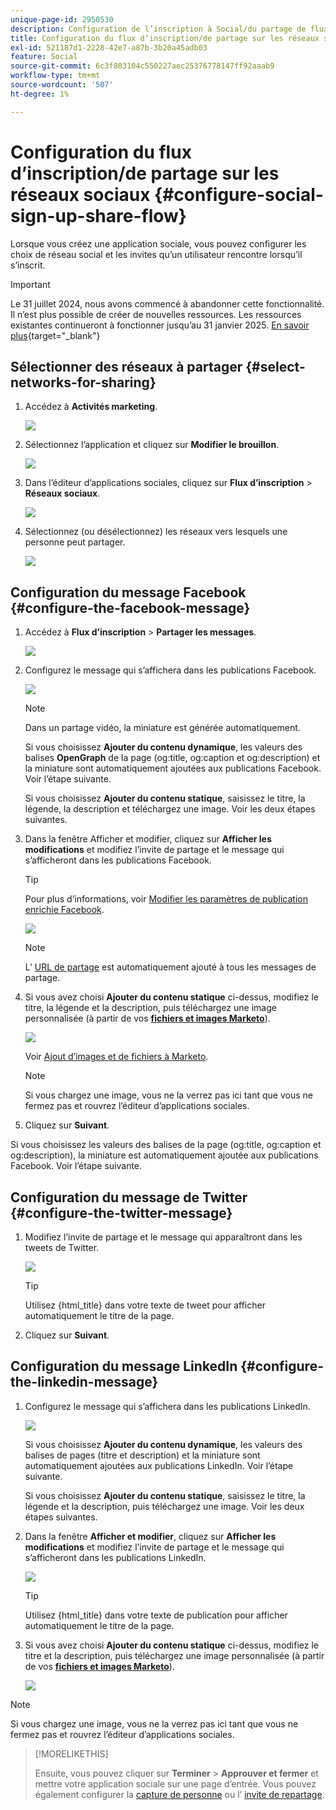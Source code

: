 ```yaml
---
unique-page-id: 2950530
description: Configuration de l’inscription à Social/du partage de flux - Documents Marketo - Documentation du produit
title: Configuration du flux d’inscription/de partage sur les réseaux sociaux
exl-id: 521187d1-2228-42e7-a87b-3b20a45adb03
feature: Social
source-git-commit: 6c3f803104c550227aec25376778147ff92aaab9
workflow-type: tm+mt
source-wordcount: '507'
ht-degree: 1%

---
```


# Configuration du flux d’inscription/de partage sur les réseaux sociaux {#configure-social-sign-up-share-flow}

Lorsque vous créez une application sociale, vous pouvez configurer les choix de réseau social et les invites qu’un utilisateur rencontre lorsqu’il s’inscrit.

>[!IMPORTANT]
>
>Le 31 juillet 2024, nous avons commencé à abandonner cette fonctionnalité. Il n’est plus possible de créer de nouvelles ressources. Les ressources existantes continueront à fonctionner jusqu’au 31 janvier 2025. [En savoir plus](https://nation.marketo.com/t5/employee-blogs/marketo-engage-social-features-deprecation/ba-p/351977){target="_blank"}

## Sélectionner des réseaux à partager {#select-networks-for-sharing}

1. Accédez à **Activités marketing**.

   ![](assets/ma-1.png)

1. Sélectionnez l’application et cliquez sur **Modifier le brouillon**.

   ![](assets/image2014-9-22-13-3a57-3a43.png)

1. Dans l’éditeur d’applications sociales, cliquez sur **Flux d’inscription** > **Réseaux sociaux**.

   ![](assets/three.png)

1. Sélectionnez (ou désélectionnez) les réseaux vers lesquels une personne peut partager.

   ![](assets/four.png)

## Configuration du message Facebook {#configure-the-facebook-message}

1. Accédez à **Flux d’inscription** > **Partager les messages**.

   ![](assets/five.png)

1. Configurez le message qui s’affichera dans les publications Facebook.

   ![](assets/image2014-9-22-13-3a58-3a54.png)

   >[!NOTE]
   >
   >Dans un partage vidéo, la miniature est générée automatiquement.

   Si vous choisissez **Ajouter du contenu dynamique**, les valeurs des balises **OpenGraph** de la page (og:title, og:caption et og:description) et la miniature sont automatiquement ajoutées aux publications Facebook. Voir l’étape suivante.

   Si vous choisissez **Ajouter du contenu statique**, saisissez le titre, la légende, la description et téléchargez une image. Voir les deux étapes suivantes.

1. Dans la fenêtre Afficher et modifier, cliquez sur **Afficher les modifications** et modifiez l’invite de partage et le message qui s’afficheront dans les publications Facebook.

   >[!TIP]
   >
   >Pour plus d’informations, voir [Modifier les paramètres de publication enrichie Facebook](/help/marketo/product-docs/demand-generation/facebook/edit-facebook-rich-post-settings.md).

   ![](assets/image2014-9-22-13-3a59-3a57.png)

   >[!NOTE]
   >
   >L’ [URL de partage](/help/marketo/product-docs/demand-generation/social/social-functions/choose-the-share-url-for-a-social-app.md) est automatiquement ajouté à tous les messages de partage.

1. Si vous avez choisi **Ajouter du contenu statique** ci-dessus, modifiez le titre, la légende et la description, puis téléchargez une image personnalisée (à partir de vos [**fichiers et images Marketo**](/help/marketo/product-docs/demand-generation/images-and-files/add-images-and-files-to-marketo.md)).

   ![](assets/image2014-9-22-14-3a1-3a11.png)

   Voir [Ajout d’images et de fichiers à Marketo](/help/marketo/product-docs/demand-generation/images-and-files/add-images-and-files-to-marketo.md).

   >[!NOTE]
   >
   >Si vous chargez une image, vous ne la verrez pas ici tant que vous ne fermez pas et rouvrez l’éditeur d’applications sociales.

1. Cliquez sur **Suivant**.

Si vous choisissez les valeurs des balises de la page (og:title, og:caption et og:description), la miniature est automatiquement ajoutée aux publications Facebook. Voir l’étape suivante.

## Configuration du message de Twitter {#configure-the-twitter-message}

1. Modifiez l’invite de partage et le message qui apparaîtront dans les tweets de Twitter.

   ![](assets/image2014-9-22-14-3a2-3a31.png)

   >[!TIP]
   >
   >Utilisez {html_title} dans votre texte de tweet pour afficher automatiquement le titre de la page.

1. Cliquez sur **Suivant**.

## Configuration du message LinkedIn {#configure-the-linkedin-message}

1. Configurez le message qui s’affichera dans les publications LinkedIn.

   ![](assets/image2014-9-22-14-3a3-3a8.png)

   Si vous choisissez **Ajouter du contenu dynamique**, les valeurs des balises de pages (titre et description) et la miniature sont automatiquement ajoutées aux publications LinkedIn. Voir l’étape suivante.

   Si vous choisissez **Ajouter du contenu statique**, saisissez le titre, la légende et la description, puis téléchargez une image. Voir les deux étapes suivantes.

1. Dans la fenêtre **Afficher et modifier**, cliquez sur **Afficher les modifications** et modifiez l’invite de partage et le message qui s’afficheront dans les publications LinkedIn.

   ![](assets/image2014-9-22-14-3a4-3a6.png)

   >[!TIP]
   >
   >Utilisez {html_title} dans votre texte de publication pour afficher automatiquement le titre de la page.

1. Si vous avez choisi **Ajouter du contenu statique** ci-dessus, modifiez le titre et la description, puis téléchargez une image personnalisée (à partir de vos [**fichiers et images Marketo**](/help/marketo/product-docs/demand-generation/images-and-files/add-images-and-files-to-marketo.md)).

   ![](assets/image2014-9-22-13-3a55-3a17.png)

>[!NOTE]
>
>Si vous chargez une image, vous ne la verrez pas ici tant que vous ne fermez pas et rouvrez l’éditeur d’applications sociales.

>[!MORELIKETHIS]
>
>Ensuite, vous pouvez cliquer sur **Terminer** > **Approuver et fermer** et mettre votre application sociale sur une page d’entrée. Vous pouvez également configurer la [capture de personne](/help/marketo/product-docs/demand-generation/social/configuring-social-actions/configure-person-capture-for-a-social-app.md) ou l’ [invite de repartage](/help/marketo/product-docs/demand-generation/social/configuring-social-actions/configure-re-share-email-and-prompt-for-a-social-app.md).
